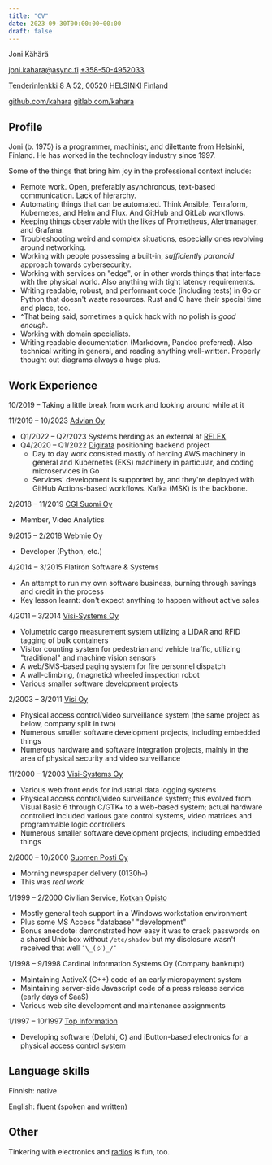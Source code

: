 ```yaml
---
title: "CV"
date: 2023-09-30T00:00:00+00:00
draft: false
---
```

Joni Kähärä

[joni.kahara@async.fi](mailto:joni.kahara@async.fi)
[+358-50-4952033](tel:+358504952033)

[Tenderinlenkki 8 A 52, 00520 HELSINKI Finland](https://maps.google.com/maps?q=Tenderinlenkki+8+A+52,+Helsinki,+Finland&amp;z=14)

[github.com/kahara](https://github.com/kahara)
[gitlab.com/kahara](https://gitlab.com/kahara)

## Profile

Joni (b. 1975) is a programmer, machinist, and dilettante from Helsinki, Finland.
He has worked in the technology industry since 1997.

Some of the things that bring him joy in the professional context include:

* Remote work. Open, preferably asynchronous, text-based communication. Lack
  of hierarchy.
* Automating things that can be automated. Think Ansible, Terraform, Kubernetes,
  and Helm and Flux. And GitHub and GitLab workflows.
* Keeping things observable with the likes of Prometheus, Alertmanager, and
  Grafana.
* Troubleshooting weird and complex situations, especially ones revolving around
  networking.
* Working with people possessing a built-in, _sufficiently paranoid_ approach
  towards cybersecurity.
* Working with services on "edge", or in other words things that interface
  with the physical world. Also anything with tight latency requirements.
* Writing readable, robust, and performant code (including tests) in Go or Python
  that doesn't waste resources. Rust and C have their special time and place,
  too.
* ^That being said, sometimes a quick hack with no polish is _good enough_.
* Working with domain specialists.
* Writing readable documentation (Markdown, Pandoc preferred). Also technical
  writing in general, and reading anything well-written. Properly thought out
  diagrams always a huge plus.

## Work Experience

10/2019 &ndash; Taking a little break from work and looking around while at it

11/2019 &ndash; 10/2023 [Advian Oy](https://advian.fi/)

* Q1/2022 &ndash; Q2/2023 Systems herding as an external at
  [RELEX](https://www.relexsolutions.com/)
* Q4/2020 &ndash; Q1/2022 [Digirata](https://digirata.fi/) positioning backend
  project
  * Day to day work consisted mostly of herding AWS machinery in general and
    Kubernetes (EKS) machinery in particular, and coding microservices in Go
  * Services' development is supported by, and they're deployed with GitHub
    Actions-based workflows. Kafka (MSK) is the backbone.

2/2018 &ndash; 11/2019 [CGI Suomi Oy](https://www.cgi.fi/)

* Member, Video Analytics

9/2015 &ndash; 2/2018 [Webmie Oy](https://www.webmie.com/)

* Developer (Python, etc.)

4/2014 &ndash; 3/2015 Flatiron Software &amp; Systems

* An attempt to run my own software business,
  burning through savings and credit in the process
* Key lesson learnt: don't expect anything to happen without active sales

4/2011 &ndash; 3/2014 [Visi-Systems Oy](https://visisystems.fi/)

* Volumetric cargo measurement system utilizing a LIDAR and RFID tagging of bulk containers
* Visitor counting system for pedestrian and vehicle traffic, utilizing "traditional" and
  machine vision sensors
* A web/SMS-based paging system for fire personnel dispatch
* A wall-climbing, (magnetic) wheeled inspection robot
* Various smaller software development projects

2/2003 &ndash; 3/2011 [Visi Oy](https://www.visi.fi/)

* Physical access control/video surveillance system (the same project as below, company
  split in two)
* Numerous smaller software development projects, including embedded things
* Numerous hardware and software integration projects, mainly in the area of physical
  security and video surveillance

11/2000 &ndash; 1/2003 [Visi-Systems Oy](https://visisystems.fi/)

* Various web front ends for industrial data logging systems
* Physical access control/video surveillance system; this evolved from Visual Basic 6
  through C/GTK+ to a web-based system; actual hardware controlled included various
  gate control systems, video matrices and programmable logic controllers
* Numerous smaller software development projects, including embedded things

2/2000 &ndash; 10/2000 [Suomen Posti Oy](https://www.posti.fi/en/)

* Morning newspaper delivery (0130h&ndash;)
* This was _real work_

1/1999 &ndash; 2/2000 Civilian Service, [Kotkan Opisto](https://www.opistopalvelut.fi/kotka/)

* Mostly general tech support in a Windows workstation environment
* Plus some MS Access "database" "development"
* Bonus anecdote: demonstrated how easy it was to crack passwords on a shared Unix box without
  `/etc/shadow` but my disclosure wasn't received that well `¯\_(ツ)_/¯`

1/1998 &ndash; 9/1998 Cardinal Information Systems Oy (Company bankrupt)

* Maintaining ActiveX (C++) code of an early micropayment system
* Maintaining server-side Javascript code of a press release service (early days of SaaS)
* Various web site development and maintenance assignments

1/1997 &ndash; 10/1997 [Top Information](https://www.topinformation.fi/)

* Developing software (Delphi, C) and iButton-based electronics for a physical access control system

## Language skills

Finnish: native

English: fluent (spoken and written)

## Other

Tinkering with electronics and [radios](https://oh2ewl.async.fi/) is fun, too.
